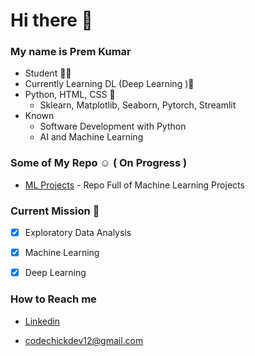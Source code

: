 # Hi there 👋

<!--
**Codechickdev/codechickdev** is a ✨ _special_ ✨ repository because its `README.md` (this file) appears on your GitHub profile.

Here are some ideas to get you started:

- 🔭 I’m currently working on ...
- 🌱 I’m currently learning ...
- 👯 I’m looking to collaborate on ...
- 🤔 I’m looking for help with ...
- 💬 Ask me about ...
- 📫 How to reach me: ...
- 😄 Pronouns: ...
- ⚡ Fun fact: ...
-->

### My name is **Prem Kumar**

- Student 👩‍🎓
- Currently Learning DL (Deep Learning )🦾
- Python, HTML, CSS 🌱
  - Sklearn, Matplotlib, Seaborn, Pytorch, Streamlit
- Known
  - Software Development with Python
  - AI and Machine Learning

### Some of My Repo ☺ ( On Progress )
- [ML Projects](https://github.com/PremKumar-V/ML_Projects) - Repo Full of Machine Learning Projects

### Current Mission 🚀

- [x] Exploratory Data Analysis
- [x] Machine Learning
- [x] Deep Learning


### How to Reach me
- [Linkedin](https://www.linkedin.com/in/premkumarv12/)

- codechickdev12@gmail.com
